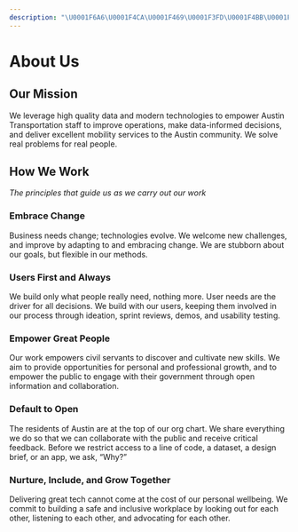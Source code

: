 ```yaml
---
description: "\U0001F6A6\U0001F4CA\U0001F469\U0001F3FD‍\U0001F4BB\U0001F4BB\U0001F6F5\U0001F68F\U0001F9BA\U0001F468\U0001F3FB‍\U0001F4BC\U0001F9D1\U0001F3FD‍\U0001F4BB\U0001F4F1\U0001F9D1\U0001F3FC‍\U0001F4BB\U0001F5FA️\U0001F6F4\U0001F6E3️\U0001F4C8\U0001F469\U0001F3FE‍\U0001F4BC\U0001F6B2☎️\U0001F469\U0001F3FB‍\U0001F4BB\U0001F6A7\U0001F45F\U0001F5A5️"
---
```


# About Us

## Our Mission

We leverage high quality data and modern technologies to empower Austin Transportation staff to improve operations, make data-informed decisions, and deliver excellent mobility services to the Austin community. We solve real problems for real people.

## How We Work

_The principles that guide us as we carry out our work_

### Embrace Change

Business needs change; technologies evolve. We welcome new challenges, and improve by adapting to and embracing change. We are stubborn about our goals, but flexible in our methods.

### Users First and Always

We build only what people really need, nothing more. User needs are the driver for all decisions. We build with our users, keeping them involved in our process through ideation, sprint reviews, demos, and usability testing.

### Empower Great People

Our work empowers civil servants to discover and cultivate new skills. We aim to provide opportunities for personal and professional growth, and to empower the public to engage with their government through open information and collaboration.

### Default to Open

The residents of Austin are at the top of our org chart. We share everything we do so that we can collaborate with the public and receive critical feedback. Before we restrict access to a line of code, a dataset, a design brief, or an app, we ask, “Why?”

### Nurture, Include, and Grow Together

Delivering great tech cannot come at the cost of our personal wellbeing. We commit to building a safe and inclusive workplace by looking out for each other, listening to each other, and advocating for each other.

